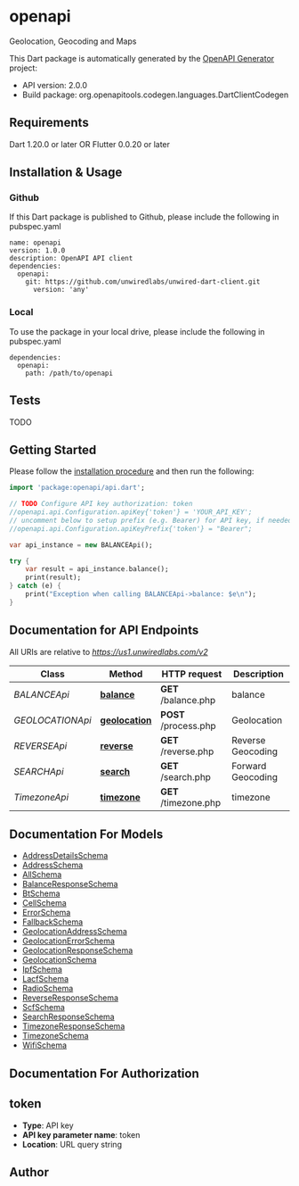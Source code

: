 # openapi
Geolocation, Geocoding and Maps

This Dart package is automatically generated by the [OpenAPI Generator](https://openapi-generator.tech) project:

- API version: 2.0.0
- Build package: org.openapitools.codegen.languages.DartClientCodegen

## Requirements

Dart 1.20.0 or later OR Flutter 0.0.20 or later

## Installation & Usage

### Github
If this Dart package is published to Github, please include the following in pubspec.yaml
```
name: openapi
version: 1.0.0
description: OpenAPI API client
dependencies:
  openapi:
    git: https://github.com/unwiredlabs/unwired-dart-client.git
      version: 'any'
```

### Local
To use the package in your local drive, please include the following in pubspec.yaml
```
dependencies:
  openapi:
    path: /path/to/openapi
```

## Tests

TODO

## Getting Started

Please follow the [installation procedure](#installation--usage) and then run the following:

```dart
import 'package:openapi/api.dart';

// TODO Configure API key authorization: token
//openapi.api.Configuration.apiKey{'token'} = 'YOUR_API_KEY';
// uncomment below to setup prefix (e.g. Bearer) for API key, if needed
//openapi.api.Configuration.apiKeyPrefix{'token'} = "Bearer";

var api_instance = new BALANCEApi();

try {
    var result = api_instance.balance();
    print(result);
} catch (e) {
    print("Exception when calling BALANCEApi->balance: $e\n");
}

```

## Documentation for API Endpoints

All URIs are relative to *https://us1.unwiredlabs.com/v2*

Class | Method | HTTP request | Description
------------ | ------------- | ------------- | -------------
*BALANCEApi* | [**balance**](docs//BALANCEApi.md#balance) | **GET** /balance.php | balance
*GEOLOCATIONApi* | [**geolocation**](docs//GEOLOCATIONApi.md#geolocation) | **POST** /process.php | Geolocation
*REVERSEApi* | [**reverse**](docs//REVERSEApi.md#reverse) | **GET** /reverse.php | Reverse Geocoding
*SEARCHApi* | [**search**](docs//SEARCHApi.md#search) | **GET** /search.php | Forward Geocoding
*TimezoneApi* | [**timezone**](docs//TimezoneApi.md#timezone) | **GET** /timezone.php | timezone


## Documentation For Models

 - [AddressDetailsSchema](docs//AddressDetailsSchema.md)
 - [AddressSchema](docs//AddressSchema.md)
 - [AllSchema](docs//AllSchema.md)
 - [BalanceResponseSchema](docs//BalanceResponseSchema.md)
 - [BtSchema](docs//BtSchema.md)
 - [CellSchema](docs//CellSchema.md)
 - [ErrorSchema](docs//ErrorSchema.md)
 - [FallbackSchema](docs//FallbackSchema.md)
 - [GeolocationAddressSchema](docs//GeolocationAddressSchema.md)
 - [GeolocationErrorSchema](docs//GeolocationErrorSchema.md)
 - [GeolocationResponseSchema](docs//GeolocationResponseSchema.md)
 - [GeolocationSchema](docs//GeolocationSchema.md)
 - [IpfSchema](docs//IpfSchema.md)
 - [LacfSchema](docs//LacfSchema.md)
 - [RadioSchema](docs//RadioSchema.md)
 - [ReverseResponseSchema](docs//ReverseResponseSchema.md)
 - [ScfSchema](docs//ScfSchema.md)
 - [SearchResponseSchema](docs//SearchResponseSchema.md)
 - [TimezoneResponseSchema](docs//TimezoneResponseSchema.md)
 - [TimezoneSchema](docs//TimezoneSchema.md)
 - [WifiSchema](docs//WifiSchema.md)


## Documentation For Authorization


## token

- **Type**: API key
- **API key parameter name**: token
- **Location**: URL query string


## Author




